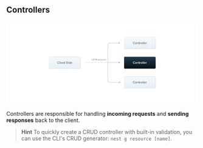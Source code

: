 ## Controllers

![Controller Image](./docs/images/controller.png)

Controllers are responsible for handling **incoming requests** and **sending responses** back to the client. 

> **Hint**
To quickly create a CRUD controller with built-in validation, you can use the CLI's CRUD generator: ```nest g resource [name]```.
